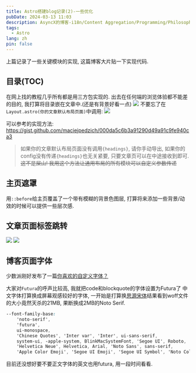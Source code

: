 ```yaml
---
title: Astro搭建blog记录(2)-一些优化
pubDate: 2024-03-13 11:03
description: AsyncX的博客-i18n/Content Aggregation/Programming/Philosophy/Hobbies/i18n多语言/内容聚合/编程/哲学/爱好
tags:
  - Astro
lang: zh
pin: false
---
```

上篇记录了一些关键模块的实现, 这篇博客大片贴一下实现代码.
## 目录(TOC)
在网上找的教程几乎所有都是用三方包实现的. 出去在任何端的浏览体验都不能差的目的, 我打算将目录嵌在文章中.(还是有背景好看一点)
![](https://img.asyncx.top/images/202403131125394.webp)
不要忘了在`Layout.astro(你的文章默认布局页面)`中调用:
![](https://img.asyncx.top/images/202403131127739.webp)

可以参考的实现方法: https://gist.github.com/maciejpedzich/000da5c6b3a91290d49a91c9fe940ca3

> 如果你的文章默认布局页面没有调用`{headings}`, 请你手动导出, 如果你的config没有传递`{headings}`也无关紧要, 只要文章页可以在中途接收到即可. ~~这不是屎山! 我用这个方法让通用布局的所有模块可以自定义参数传递~~

## 主页遮罩
用`::before`给主页覆盖了一个带有模糊的背景色图层, 打算将来添加一些背景/动效的时候可以提供一些层次感.

## 文章页面标签跳转
![](https://img.asyncx.top/images/202403131215040.webp)
![](https://img.asyncx.top/images/202403131215490.webp)

## 博客页面字体

少数派刚好发布了一篇[你喜欢的自定义字体？](https://sspai.com/bullet/1709630036)

大家对`Futura`的呼声比较高, 我就把code和blockquote的字体设置为Futura了
中文字体打算换成屏幕观感较好的字体, 一开始是打算换[思源宋体](https://source.typekit.com/source-han-serif/cn/)结果看到woff文件的大小竟然天杀的21MB, 果断换成2MB的Noto Serif.

```css
--font-family-base:
	'noto-serif',
	'futura',
	ui-monospace,
	'Chinese Quotes', 'Inter var', 'Inter', ui-sans-serif,
    system-ui, -apple-system, BlinkMacSystemFont, 'Segoe UI', Roboto,
    'Helvetica Neue', Helvetica, Arial, 'Noto Sans', sans-serif,
    'Apple Color Emoji', 'Segoe UI Emoji', 'Segoe UI Symbol', 'Noto Color Emoji';
```

目前还没想好要不要正文字体的英文也用futura, 用一段时间看看.